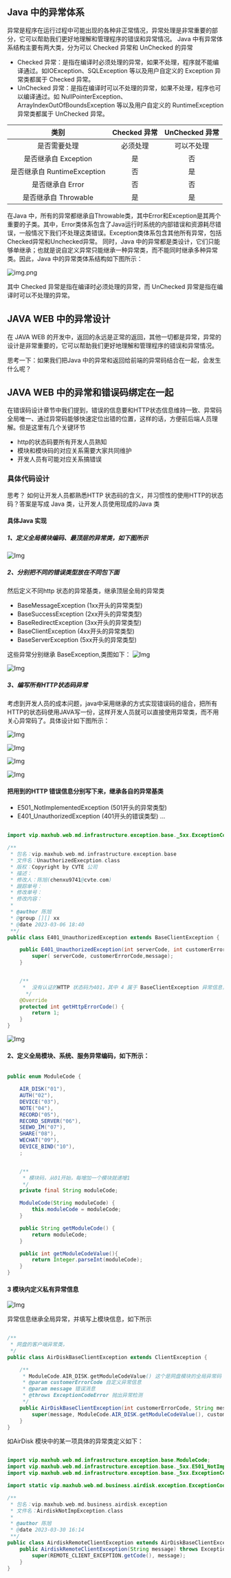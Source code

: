 

## Java 中的异常体系
异常是程序在运行过程中可能出现的各种非正常情况，异常处理是非常重要的部分，它可以帮助我们更好地理解和管理程序的错误和异常情况。
Java 中有异常体系结构主要有两大类，分为可以 Checked 异常和 UnChecked 的异常

- Checked 异常：是指在编译时必须处理的异常，如果不处理，程序就不能编译通过。如IOException、SQLException 等以及用户自定义的 Exception 异常类都属于 Checked 异常。
- UnChecked 异常：是指在编译时可以不处理的异常，如果不处理，程序也可以编译通过。如 NullPointerException、ArrayIndexOutOfBoundsException 等以及用户自定义的 RuntimeException 异常类都属于 UnChecked 异常。

| 类别 | Checked 异常 | UnChecked 异常 |
| :---: | :---: | :---: |
| 是否需要处理 | 必须处理 | 可以不处理 |
| 是否继承自 Exception | 是 | 否 |
| 是否继承自 RuntimeException | 否 | 是 |
| 是否继承自 Error | 否 | 否 |
| 是否继承自 Throwable | 是 | 是 |

在Java 中，所有的异常都继承自Throwable类，其中Error和Exception是其两个重要的子类。其中，Error类体系包含了Java运行时系统的内部错误和资源耗尽错误，一般情况下我们不处理这类错误。Exception类体系包含其他所有异常，包括Checked异常和Unchecked异常。
同时，Java 中的异常都是类设计，它们只能够单继承；也就是说自定义异常只能继承一种异常类，而不能同时继承多种异常类。因此，Java 中的异常类体系结构如下图所示：

![img.png](../../img/img.png)

其中 Checked 异常是指在编译时必须处理的异常，而 UnChecked 异常是指在编译时可以不处理的异常。

## JAVA WEB 中的异常设计
在 JAVA WEB 的开发中，返回的永远是正常的返回，其他一切都是异常，异常的设计是非常重要的，它可以帮助我们更好地理解和管理程序的错误和异常情况。

思考一下：如果我们把Java 中的异常和返回给前端的异常码结合在一起，会发生什么呢？

## JAVA WEB 中的异常和错误码绑定在一起

在错误码设计章节中我们提到，错误的信息要和HTTP状态信息维持一致、异常码全局唯一、通过异常码能够快速定位出错的位置，这样的话，方便前后端人员理解。但是这里有几个关键环节
- http的状态码要所有开发人员熟知
- 模块和模块码的对应关系需要大家共同维护
- 开发人员有可能对应关系搞错误

### 具体代码设计
思考？ 如何让开发人员都熟悉HTTP 状态码的含义，并习惯性的使用HTTP的状态码？答案是写成 Java 类，让开发人员使用现成的Java 类

#### 具体Java 实现

##### 1、定义全局模块编码、最顶层的异常类，如下图所示
![Img](../../img/img-20230308164853.png)

##### 2、分别把不同的错误类型放在不同包下面
然后定义不同http 状态的异常基类，继承顶层全局的异常类

- BaseMessageException (1xx开头的异常类型)
- BaseSuccessException (2xx开头的异常类型)
- BaseRedirectException (3xx开头的异常类型)
- BaseClientException (4xx开头的异常类型)
- BaseServerException (5xx开头的异常类型)

这些异常分别继承 BaseException,类图如下：
![Img](../../img/img-20230816194958.png)


![Img](../../img/img-20230308165124.png)

##### 3、编写所有HTTP状态码异常
考虑到开发人员的成本问题，java中采用继承的方式实现错误码的组合，把所有HTTP的状态码使用JAVA写一份，这样开发人员就可以直接使用异常类，而不用关心异常码了。具体设计如下图所示：


![Img](../../img/img-20230816195528.png)


![Img](../../img/img-20230816195811.png)

![Img](../../img/img-20230308165048.png)

![Img](../../img/img-20230816195928.png)



#### 把用到的HTTP 错误信息分别写下来，继承各自的异常基类
- E501_NotImplementedException  (501开头的异常类型)
- E401_UnauthorizedException (401开头的错误类型)
  ...

```java

import vip.maxhub.web.md.infrastructure.exception.base._5xx.ExceptionCodeError;

/**
 * 包名：vip.maxhub.web.md.infrastructure.exception.base
 * 文件名：UnauthorizedExecption.class
 * 版权：Copyright by CVTE 公司
 * 描述：
 * 修改人：陈旭(chenxu9741@cvte.com)
 * 跟踪单号：
 * 修改单号：
 * 修改内容：
 *
 * @author 陈旭
 * @group [][] xx
 * @date 2023-03-06 18:40
 **/
public class E401_UnauthorizedException extends BaseClientException {

    public E401_UnauthorizedException(int serverCode, int customerErrorCode,String message) throws ExceptionCodeError {
        super( serverCode, customerErrorCode,message);
    }


    /**
     *  没有认证的HTTP 状态码为401，其中 4 属于 BaseClientException 异常信息，01 属于http 状态码信息，
      */
    @Override
    protected int getHttpErrorCode() {
        return 1;
    }
}


```
![Img](../../img/img-20230308165413.png)




#### 2、定义全局模块、系统、服务异常编码，如下所示：
```java

public enum ModuleCode {

    AIR_DISK("01"),
    AUTH("02"),
    DEVICE("03"),
    NOTE("04"),
    RECORD("05"),
    RECORD_SERVER("06"),
    SEEWO_IM("07"),
    SHARE("08"),
    WECHAT("09"),
    DEVICE_BIND("10"),
    ;


    /**
     * 模块码，从01开始，每增加一个模块就递增1
     */
    private final String moduleCode;

    ModuleCode(String moduleCode) {
        this.moduleCode = moduleCode;
    }

    public String getModuleCode() {
        return moduleCode;
    }

    public int getModuleCodeValue(){
        return Integer.parseInt(moduleCode);
    }
}

```

#### 3 模块内定义私有异常信息

![Img](../../img/img-20230306173259.png)

异常信息继承全局异常，并填写上模块信息，如下所示
```java

/**
 * 网盘的客户端异常类，
 */
public class AirDiskBaseClientException extends ClientException {

    /**
     * ModuleCode.AIR_DISK.getModuleCodeValue() 这个是网盘模块的全局异常码
     * @param customerErrorCode 自定义异常信息
     * @param message 错误消息
     * @throws ExceptionCodeError 抛出异常检测
     */
    public AirDiskBaseClientException(int customerErrorCode, String message) throws ExceptionCodeError {
        super(message, ModuleCode.AIR_DISK.getModuleCodeValue(), customerErrorCode);
    }
}
```
如AirDisk 模块中的某一项具体的异常类定义如下：
```java

import vip.maxhub.web.md.infrastructure.exception.base.ModuleCode;
import vip.maxhub.web.md.infrastructure.exception.base._5xx.E501_NotImplementedException;
import vip.maxhub.web.md.infrastructure.exception.base._5xx.ExceptionCodeError;

import static vip.maxhub.web.md.business.airdisk.exception.ExceptionCode.REMOTE_CLIENT_EXCEPTION;

/**
 * 包名：vip.maxhub.web.md.business.airdisk.exception
 * 文件名：AirdiskNotImpException.class
 *
 * @author 陈旭
 * @date 2023-03-30 16:14
 **/
public class AirdiskRemoteClientException extends AirDiskBaseClientException {
    public AirdiskRemoteClientException(String message) throws ExceptionCodeError {
        super(REMOTE_CLIENT_EXCEPTION.getCode(), message);
    }
}

```
